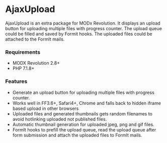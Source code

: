 # AjaxUpload

AjaxUpload is an extra package for MODx Revolution. It displays an upload button
for uploading multiple files with progress counter. The upload queue could be
filled and saved by Formit hooks. The uploaded files could be attached to the
FormIt mails.

### Requirements

* MODX Revolution 2.8+
* PHP 7.1.8+

### Features

* Generate an upload button for uploading multiple files with progress counter. 
* Works well in FF3.6+, Safari4+, Chrome and falls back to hidden iframe based upload in other browsers
* Uploaded files and generated thumbnails gets random filenames to avoid hotlinking uploaded not published files.
* Automatic thumbnail generation for uploaded jpeg, png and gif files.
* FormIt hooks to prefill the upload queue, read the upload queue after form submission and attach the uploaded files to FormIt mails.
